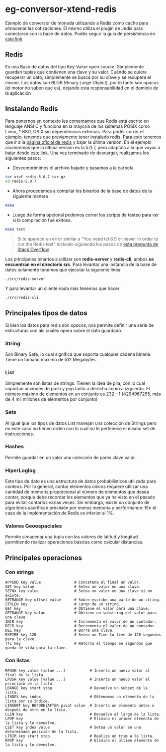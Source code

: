 # eg-conversor-xtend-redis
Ejemplo de conversor de moneda utilizando a Redis como cache para almacenar las cotizaciones. El mismo utiliza el plugin de Jedis para conectarse con la base de datos. Podés seguir la guía de persistencia en [este link](https://docs.google.com/document/d/1eTmmFrADzvp2H9Vg88_ChqRc61U0tNx-FXntkmzmvlE/edit?usp=sharing)

## Redis
Es una Base de datos del tipo Key-Value open source. Simplemente guardan tuplas que contienen una clave y su valor. Cuándo se quiere recuperar un dato, simplemente se busca por su clave y se recupera el mismo. Los datos son BLOB (Binary Large Object), por lo tanto son opacos (el motor no saben que es), dejando esta responsabilidad en el dominio de la aplicación

## Instalando Redis
Para ponernos en contexto les comentamos que Redis está escrito en lenguaje ANSI C y funciona en la mayoría de los sistemas POSIX como Linux, * BSD, OS X sin dependencias externas. Para poder correr el ejemplo, tenemos que previamente tener instalado redis. Para esto tenemos que ir a la [página oficial de redis](https://redis.io/) y bajar la última versión. En el ejemplo asumiremos que la última versión es la 5.0.7, pero adaptala a la que vayas a bajar desde [este link](http://download.redis.io/releases/redis-5.0.7.tar.gz).
Una vez terminado de descargar, realizamos los siguientes pasos:
- Descomprimimos el archivo bajado y pasamos a la carpeta

```bash
tar xzvf redis-5.0.7.tar.gz
cd redis-5.0.7
```

- Ahora procedemos a compilar los binarios de la base de datos de la siguiente manera

```bash
make
```
- Luego de forma opcional podemos correr los scripts de testeo para ver si la compilación fué exitosa. 

```bash
make test
```

> Si te aparece un error similar a "You need tcl 8.5 or newer in order to run the Redis test" instalalo siguiendo los pasos de [esta pregunta de Stack Overflow](https://askubuntu.com/questions/58869/how-to-sucessfully-install-redis-server-tclsh8-5-not-found-error)

Los principales binarios a utilizar son **redis-server** y **redis-cli**, ambos **se encuentran en el directorio src**. Para levantar una instancia de la base de datos solamente tenemos que ejecutar la siguiente línea

```bash
./src/redis-server
```

Y para levantar un cliente nada más tenemos que hacer 

```bash
./src/redis-cli
```

## Principales tipos de datos

Si bien los datos para redis son *opacos*, nos permite definir una serie de estructuras con als cuales opera sobre el dato guardado. 

### String
Son Binary Safe, lo cual significa que soporta cualquier cadena binaria. Tiene un tamaño máximo de 512 Megabytes.

### List
Simplemente son listas de strings. Tienen la idea de pila, con lo cual soportan acciones de push y pop tanto a derecha como a izquierda. El número máximo de elementos en un conjunto es 232 - 1 (4294967295, más de 4 mil millones de elementos por conjunto)

### Sets
Al igual que los tipos de datos List manejan una colección de Strings pero en este caso no tienen orden con lo cual no le pertenece el mismo set de instrucciones.

### Hashes
Permite guardar en un valor una colección de pares clave valor.

### HiperLoglog
Este tipo de dato es una estructura de datos probabilísticos utilizada para conteos. Por lo general, contar elementos únicos requiere utilizar una cantidad de memoria proporcional al número de elementos que desea contar, porque debe recordar los elementos que ya ha visto en el pasado para evitar contarlos varias veces. Sin embargo, existe un conjunto de algoritmos sacrifican precisión por menos memoria y performance: fEn el caso de la implementación de Redis es inferior al 1%.

### Valores Geoespaciales
Permite almacenar una tupla con los valores de latitud y longitud permitiendo realizar operaciones básicas como calcular distancias. 

## Principales operaciones

### Con strings

```
APPEND key value               # Concatena al final un valor.
SET key value                  # Setea un valor en una clave.
SETNX key value                # Setea un valor en una clave si no existe.
SETRANGE key offset value      # Sobre-escribe una parte de un string.
STRLEN key                     # Largo de un string.
GET key                        # Obtiene el valor para una clave.
GETRANGE key value             # Obtiene un substring del valor para una clave
INCR key                       # Incrementa el valor de un contador.
DECR key                       # Decrementa el valor de un contador.
DEL key                        # Borra una clave.
EXPIRE key 120                 # Setea un Time to live de 120 segundos para la clave.
TTL key                        # Retorna el tiempo en segundos que queda de vida para la clave.
```

### Con listas

```
RPUSH key value [value ...]           # Inserta un nuevo valor al final de la lista.
LPUSH key value [value ...]           # Inserta un nuevo valor al principio de la lista.
LRANGE key start stop                 # Devuelve un subset de la lista.
LINDEX key index                      # Obtenemos un elemento de la lista por su índice.
LINSERT key BEFORE|AFTER pivot value  # Inserta un elemento antes o después de otro en la lista.
LLEN key                              # Devuelve el largo de la lista.
LPOP key                              # Elimina el primer elemento de la lista y lo devuelve.
LSET key index value                  # Setea un valor en una determinada posición de la lista.
LTRIM key start stop                  # Realiza un trim a la lista.
RPOP key                              # Elimina el último elemento de la lista y lo devuelve.
```